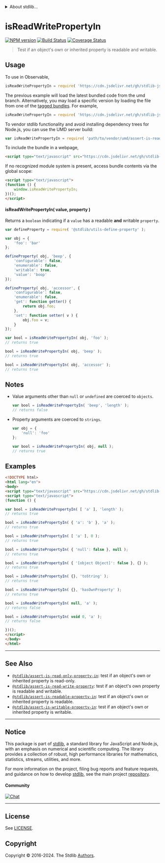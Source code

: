<!--

@license Apache-2.0

Copyright (c) 2018 The Stdlib Authors.

Licensed under the Apache License, Version 2.0 (the "License");
you may not use this file except in compliance with the License.
You may obtain a copy of the License at

   http://www.apache.org/licenses/LICENSE-2.0

Unless required by applicable law or agreed to in writing, software
distributed under the License is distributed on an "AS IS" BASIS,
WITHOUT WARRANTIES OR CONDITIONS OF ANY KIND, either express or implied.
See the License for the specific language governing permissions and
limitations under the License.

-->


<details>
  <summary>
    About stdlib...
  </summary>
  <p>We believe in a future in which the web is a preferred environment for numerical computation. To help realize this future, we've built stdlib. stdlib is a standard library, with an emphasis on numerical and scientific computation, written in JavaScript (and C) for execution in browsers and in Node.js.</p>
  <p>The library is fully decomposable, being architected in such a way that you can swap out and mix and match APIs and functionality to cater to your exact preferences and use cases.</p>
  <p>When you use stdlib, you can be absolutely certain that you are using the most thorough, rigorous, well-written, studied, documented, tested, measured, and high-quality code out there.</p>
  <p>To join us in bringing numerical computing to the web, get started by checking us out on <a href="https://github.com/stdlib-js/stdlib">GitHub</a>, and please consider <a href="https://opencollective.com/stdlib">financially supporting stdlib</a>. We greatly appreciate your continued support!</p>
</details>

# isReadWritePropertyIn

[![NPM version][npm-image]][npm-url] [![Build Status][test-image]][test-url] [![Coverage Status][coverage-image]][coverage-url] <!-- [![dependencies][dependencies-image]][dependencies-url] -->

> Test if an object's own or inherited property is readable and writable.



<section class="usage">

## Usage

To use in Observable,

```javascript
isReadWritePropertyIn = require( 'https://cdn.jsdelivr.net/gh/stdlib-js/assert-is-read-write-property-in@umd/browser.js' )
```
The previous example will load the latest bundled code from the umd branch. Alternatively, you may load a specific version by loading the file from one of the [tagged bundles](https://github.com/stdlib-js/assert-is-read-write-property-in/tags). For example,

```javascript
isReadWritePropertyIn = require( 'https://cdn.jsdelivr.net/gh/stdlib-js/assert-is-read-write-property-in@v0.2.0-umd/browser.js' )
```

To vendor stdlib functionality and avoid installing dependency trees for Node.js, you can use the UMD server build:

```javascript
var isReadWritePropertyIn = require( 'path/to/vendor/umd/assert-is-read-write-property-in/index.js' )
```

To include the bundle in a webpage,

```html
<script type="text/javascript" src="https://cdn.jsdelivr.net/gh/stdlib-js/assert-is-read-write-property-in@umd/browser.js"></script>
```

If no recognized module system is present, access bundle contents via the global scope:

```html
<script type="text/javascript">
(function () {
    window.isReadWritePropertyIn;
})();
</script>
```

#### isReadWritePropertyIn( value, property )

Returns a `boolean` indicating if a `value` has a readable **and** writable `property`.

<!-- eslint-disable no-restricted-syntax -->

```javascript
var defineProperty = require( '@stdlib/utils-define-property' );

var obj = {
    'foo': 'bar'
};

defineProperty( obj, 'beep', {
    'configurable': false,
    'enumerable': false,
    'writable': true,
    'value': 'boop'
});

defineProperty( obj, 'accessor', {
    'configurable': false,
    'enumerable': false,
    'get': function getter() {
        return obj.foo;
    },
    'set': function setter( v ) {
        obj.foo = v;
    }
});

var bool = isReadWritePropertyIn( obj, 'foo' );
// returns true

bool = isReadWritePropertyIn( obj, 'beep' );
// returns true

bool = isReadWritePropertyIn( obj, 'accessor' );
// returns true
```

</section>

<!-- /.usage -->

<section class="notes">

## Notes

-   Value arguments other than `null` or `undefined` are coerced to `objects`.

    ```javascript
    var bool = isReadWritePropertyIn( 'beep', 'length' );
    // returns false
    ```

-   Property arguments are coerced to `strings`.

    ```javascript
    var obj = {
        'null': 'foo'
    };

    var bool = isReadWritePropertyIn( obj, null );
    // returns true
    ```

</section>

<!-- /.notes -->

<section class="examples">

## Examples

<!-- eslint-disable object-curly-newline -->

<!-- eslint no-undef: "error" -->

```html
<!DOCTYPE html>
<html lang="en">
<body>
<script type="text/javascript" src="https://cdn.jsdelivr.net/gh/stdlib-js/assert-is-read-write-property-in@umd/browser.js"></script>
<script type="text/javascript">
(function () {

var bool = isReadWritePropertyIn( [ 'a' ], 'length' );
// returns true

bool = isReadWritePropertyIn( { 'a': 'b' }, 'a' );
// returns true

bool = isReadWritePropertyIn( [ 'a' ], 0 );
// returns true

bool = isReadWritePropertyIn( { 'null': false }, null );
// returns true

bool = isReadWritePropertyIn( { '[object Object]': false }, {} );
// returns true

bool = isReadWritePropertyIn( {}, 'toString' );
// returns true

bool = isReadWritePropertyIn( {}, 'hasOwnProperty' );
// returns true

bool = isReadWritePropertyIn( null, 'a' );
// returns false

bool = isReadWritePropertyIn( void 0, 'a' );
// returns false

})();
</script>
</body>
</html>
```

</section>

<!-- /.examples -->

<!-- Section for related `stdlib` packages. Do not manually edit this section, as it is automatically populated. -->

<section class="related">

* * *

## See Also

-   <span class="package-name">[`@stdlib/assert-is-read-only-property-in`][@stdlib/assert/is-read-only-property-in]</span><span class="delimiter">: </span><span class="description">test if an object's own or inherited property is read-only.</span>
-   <span class="package-name">[`@stdlib/assert-is-read-write-property`][@stdlib/assert/is-read-write-property]</span><span class="delimiter">: </span><span class="description">test if an object's own property is readable and writable.</span>
-   <span class="package-name">[`@stdlib/assert-is-readable-property-in`][@stdlib/assert/is-readable-property-in]</span><span class="delimiter">: </span><span class="description">test if an object's own or inherited property is readable.</span>
-   <span class="package-name">[`@stdlib/assert-is-writable-property-in`][@stdlib/assert/is-writable-property-in]</span><span class="delimiter">: </span><span class="description">test if an object's own or inherited property is writable.</span>

</section>

<!-- /.related -->

<!-- Section for all links. Make sure to keep an empty line after the `section` element and another before the `/section` close. -->


<section class="main-repo" >

* * *

## Notice

This package is part of [stdlib][stdlib], a standard library for JavaScript and Node.js, with an emphasis on numerical and scientific computing. The library provides a collection of robust, high performance libraries for mathematics, statistics, streams, utilities, and more.

For more information on the project, filing bug reports and feature requests, and guidance on how to develop [stdlib][stdlib], see the main project [repository][stdlib].

#### Community

[![Chat][chat-image]][chat-url]

---

## License

See [LICENSE][stdlib-license].


## Copyright

Copyright &copy; 2016-2024. The Stdlib [Authors][stdlib-authors].

</section>

<!-- /.stdlib -->

<!-- Section for all links. Make sure to keep an empty line after the `section` element and another before the `/section` close. -->

<section class="links">

[npm-image]: http://img.shields.io/npm/v/@stdlib/assert-is-read-write-property-in.svg
[npm-url]: https://npmjs.org/package/@stdlib/assert-is-read-write-property-in

[test-image]: https://github.com/stdlib-js/assert-is-read-write-property-in/actions/workflows/test.yml/badge.svg?branch=v0.2.0
[test-url]: https://github.com/stdlib-js/assert-is-read-write-property-in/actions/workflows/test.yml?query=branch:v0.2.0

[coverage-image]: https://img.shields.io/codecov/c/github/stdlib-js/assert-is-read-write-property-in/main.svg
[coverage-url]: https://codecov.io/github/stdlib-js/assert-is-read-write-property-in?branch=main

<!--

[dependencies-image]: https://img.shields.io/david/stdlib-js/assert-is-read-write-property-in.svg
[dependencies-url]: https://david-dm.org/stdlib-js/assert-is-read-write-property-in/main

-->

[chat-image]: https://img.shields.io/gitter/room/stdlib-js/stdlib.svg
[chat-url]: https://app.gitter.im/#/room/#stdlib-js_stdlib:gitter.im

[stdlib]: https://github.com/stdlib-js/stdlib

[stdlib-authors]: https://github.com/stdlib-js/stdlib/graphs/contributors

[umd]: https://github.com/umdjs/umd
[es-module]: https://developer.mozilla.org/en-US/docs/Web/JavaScript/Guide/Modules

[deno-url]: https://github.com/stdlib-js/assert-is-read-write-property-in/tree/deno
[deno-readme]: https://github.com/stdlib-js/assert-is-read-write-property-in/blob/deno/README.md
[umd-url]: https://github.com/stdlib-js/assert-is-read-write-property-in/tree/umd
[umd-readme]: https://github.com/stdlib-js/assert-is-read-write-property-in/blob/umd/README.md
[esm-url]: https://github.com/stdlib-js/assert-is-read-write-property-in/tree/esm
[esm-readme]: https://github.com/stdlib-js/assert-is-read-write-property-in/blob/esm/README.md
[branches-url]: https://github.com/stdlib-js/assert-is-read-write-property-in/blob/main/branches.md

[stdlib-license]: https://raw.githubusercontent.com/stdlib-js/assert-is-read-write-property-in/main/LICENSE

<!-- <related-links> -->

[@stdlib/assert/is-read-only-property-in]: https://github.com/stdlib-js/assert-is-read-only-property-in/tree/umd

[@stdlib/assert/is-read-write-property]: https://github.com/stdlib-js/assert-is-read-write-property/tree/umd

[@stdlib/assert/is-readable-property-in]: https://github.com/stdlib-js/assert-is-readable-property-in/tree/umd

[@stdlib/assert/is-writable-property-in]: https://github.com/stdlib-js/assert-is-writable-property-in/tree/umd

<!-- </related-links> -->

</section>

<!-- /.links -->
